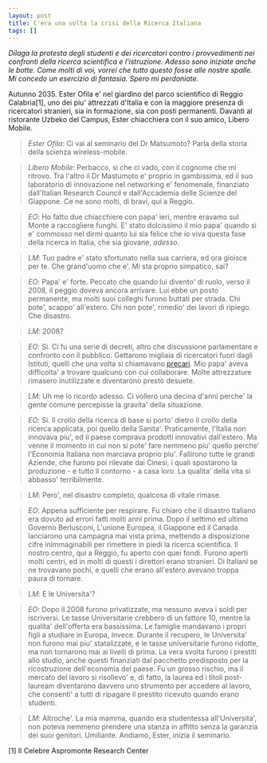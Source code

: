 ```yaml
---
layout: post
title: C'era una volta la crisi della Ricerca Italiana
tags: []
---
```


*Dilaga la protesta degli studenti e dei ricercatori contro i provvedimenti nei confronti della ricerca scientifica e l'istruzione. Adesso sono iniziate anche le botte. Come molti di voi, vorrei che tutto questo fosse alle nostre spalle. Mi concedo un esercizio di fantasia. Spero mi perdoniate.*

Autunno 2035. Ester Ofila e' nel giardino del parco scientifico di Reggio Calabria[1], uno dei piu' attrezzati d'Italia e con la maggiore presenza di ricercatori stranieri, sia in formazione, sia con posti permanenti. Davanti al ristorante Uzbeko del Campus, Ester chiacchiera con il suo amico, Libero Mobile.

> *Ester Ofila*: Ci vai al seminario del Dr Matsumoto? Parla della storia della scienza wireless-mobile.

> *Libero Mobile*: Perbacco, si che ci vado, con il cognome che mi ritrovo. Tra l'altro il Dr Mastumoto e' proprio in gambissima, ed il suo laboratorio di innovazione nel networking e' fenomenale, finanziato dall'Italian Research Council e dall'Accademia delle Scienze del Giappone. Ce ne sono molti, di bravi, qui a Reggio.

> *EO*: Ho fatto due chiacchiere con papa' ieri, mentre eravamo sul Monte a raccogliere funghi. E' stato dolcissimo il mio papa' quando si e' commosso nel dirmi quanto lui sia felice che io viva questa fase della ricerca in Italia, che sia giovane, *adesso*.

> *LM*: Tuo padre e' stato sfortunato nella sua carriera, ed ora gioisce per te. Che grand'uomo che e'. Mi sta proprio simpatico, sai?

> *EO*: Papa' e' forte. Peccato che quando lui divento' di ruolo, verso il 2008, il peggio doveva ancora arrivare. Lui ebbe un posto permanente, ma molti suoi colleghi furono buttati per strada. Chi pote', scappo' all'estero. Chi non pote', rimedio' dei lavori di ripiego. Che disastro.

> *LM*: 2008?

> *EO*: Si. Ci fu una serie di decreti, altro che discussione parlamentare e confronto con il pubblico. Gettarono migliaia di ricercatori fuori dagli Istituti, quelli che una volta si chiamavano [precari](http://www.galileonet.it/postdoc/article/23/cera-una-volta-il-precariato). Mio papa' aveva difficolta' a trovare qualcuno con cui collaborare. Molte attrezzature rimasero inutilizzate e diventarono presto desuete.

> *LM*: Uh me lo ricordo adesso. Ci vollero una decina d'anni perche' la gente comune percepisse la gravita' della situazione.

> *EO*: Si. Il crollo della ricerca di base si porto' dietro il crollo della ricerca applicata, poi quello della Sanita'. Praticamente, l'Italia non innovava piu', ed il paese comprava prodotti innovativi dall'estero. Ma venne il momento in cui non si pote' fare nemmeno piu' quello perche' l'Economia Italiana non marciava proprio piu'. Fallirono tutte le grandi Aziende, che furono poi rilevate dai Cinesi, i quali spostarono la produzione - e tutto il contorno - a casa loro. La qualita' della vita si abbasso' terribilmente.

> *LM*: Pero', nel disastro completo, qualcosa di vitale rimase.

> *EO*: Appena sufficiente per respirare. Fu chiaro che il disastro Italiano era dovuto ad errori fatti molti anni prima. Dopo il settimo ed ultimo Governo Berlusconi, L'unione Europea, il Giappone ed il Canada lanciarono una campagna mai vista prima, mettendo a disposizione cifre inimmaginabili per rimettere in piedi la ricerca scientifica. Il nostro centro, qui a Reggio, fu aperto con quei fondi. Furono aperti molti centri, ed in molti di questi i direttori erano stranieri. Di Italiani se ne trovavano pochi, e quelli che erano all'estero avevano troppa paura di tornare.

> *LM*: E le Universita'?

> *EO*: Dopo il 2008 furono privatizzate, ma nessuno aveva i soldi per iscriversi. Le tasse Universitarie crebbero di un fattore 10, mentre la qualita' dell'offerta era bassissima. Le famiglie mandavano i propri figli a studiare in Europa, invece. Durante il recupero, le Universita' non furono mai piu' statalizzate, e le tasse universitarie furono ridotte, ma non tornarono mai ai livelli di prima. La vera svolta furono i prestiti allo studio, anche questi finanziati dal pacchetto predisposto per la ricostruzione dell'economia del paese. Fu un grosso rischio, ma il mercato del lavoro si risollevo' e, di fatto, la laurea ed i titoli post-lauream diventarono davvero uno strumento per accedere al lavoro, che consenti' a tutti di ripagare il prestito ricevuto quando erano studenti.

> *LM*: Altroche'. La mia mamma, quando era studentessa all'Universita', non poteva nemmeno prendere una stanza in affitto senza la garanzia dei suoi genitori. Umiliante. Andiamo, Ester, inizia il seminario.

[1] Il Celebre Aspromonte Research Center
